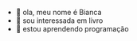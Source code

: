 - 👋 ola, meu nome é Bianca
- 👀 sou interessada em livro
- 🌱 estou aprendendo programação


<!---
biankzeredo/biankzeredo is a ✨ special ✨ repository because its `README.md` (this file) appears on your GitHub profile.
You can click the Preview link to take a look at your changes.
--->
